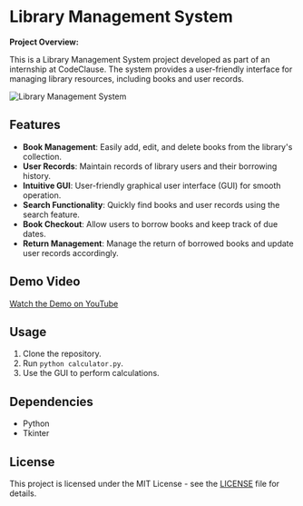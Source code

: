 # Library Management System

**Project Overview:**

This is a Library Management System project developed as part of an internship at CodeClause. The system provides a user-friendly interface for managing library resources, including books and user records.

![Library Management System](library_system_screenshot.png)

## Features

- **Book Management**: Easily add, edit, and delete books from the library's collection.
- **User Records**: Maintain records of library users and their borrowing history.
- **Intuitive GUI**: User-friendly graphical user interface (GUI) for smooth operation.
- **Search Functionality**: Quickly find books and user records using the search feature.
- **Book Checkout**: Allow users to borrow books and keep track of due dates.
- **Return Management**: Manage the return of borrowed books and update user records accordingly.

## Demo Video

[Watch the Demo on YouTube](https://www.youtube.com/watch?v=YOUR_VIDEO_ID)

## Usage

1. Clone the repository.
2. Run `python calculator.py`.
3. Use the GUI to perform calculations.

## Dependencies

- Python
- Tkinter

## License

This project is licensed under the MIT License - see the [LICENSE](LICENSE) file for details.

